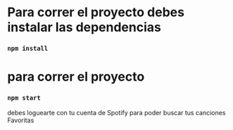 # Para correr el proyecto debes instalar las dependencias

### `npm install`

# para correr el proyecto 

### `npm start`

debes loguearte con tu cuenta de Spotify para poder buscar tus canciones Favoritas



